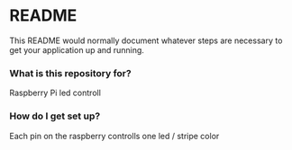# README #

This README would normally document whatever steps are necessary to get your application up and running.

### What is this repository for? ###

Raspberry Pi led controll

### How do I get set up? ###

Each pin on the raspberry controlls one led / stripe color
